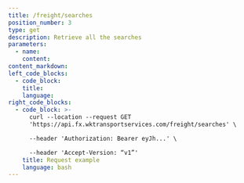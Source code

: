 ```yaml
---
title: /freight/searches
position_number: 3
type: get
description: Retrieve all the searches
parameters:
  - name:
    content:
content_markdown:
left_code_blocks:
  - code_block:
    title:
    language:
right_code_blocks:
  - code_block: >-
      curl --location --request GET
      'https://api.fx.wktransportservices.com/freight/searches' \

      --header 'Authorization: Bearer eyJh...' \

      --header 'Accept-Version: “v1”' 
    title: Request example
    language: bash
---
```

